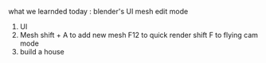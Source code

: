 what we learnded today : 
	blender's UI
	mesh
	edit mode


1. UI
2. Mesh
	shift + A to add new mesh
	F12 to quick render
	shift F to flying cam mode
3. build a house
